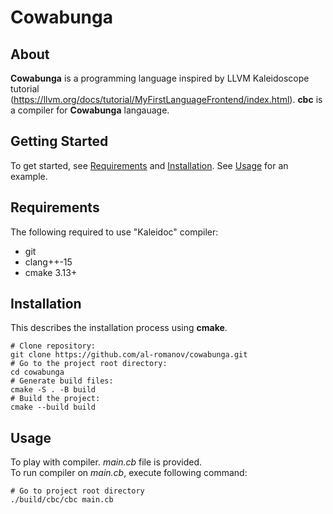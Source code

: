 # Cowabunga
## About
**Cowabunga** is a programming language inspired by LLVM Kaleidoscope tutorial (https://llvm.org/docs/tutorial/MyFirstLanguageFrontend/index.html). **cbc** is a compiler for **Cowabunga** langauage.

## Getting Started
To get started, see [Requirements](#requirements) and [Installation](#installation). See [Usage](#usage) for an example.

## Requirements
The following required to use "Kaleidoc" compiler:
* git
* clang++-15
* cmake 3.13+

## Installation
This describes the installation process using **cmake**.    
```
# Clone repository:
git clone https://github.com/al-romanov/cowabunga.git
# Go to the project root directory:
cd cowabunga
# Generate build files:
cmake -S . -B build
# Build the project:
cmake --build build
```

## Usage
To play with compiler. *main.cb* file is provided.   
To run compiler on *main.cb*, execute following command:
```
# Go to project root directory
./build/cbc/cbc main.cb
```

